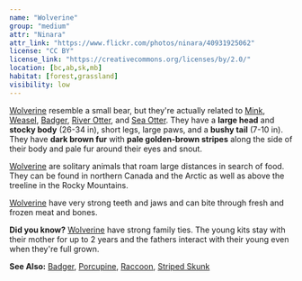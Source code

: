 ```yaml
---
name: "Wolverine"
group: "medium"
attr: "Ninara"
attr_link: "https://www.flickr.com/photos/ninara/40931925062"
license: "CC BY"
license_link: "https://creativecommons.org/licenses/by/2.0/"
location: [bc,ab,sk,mb]
habitat: [forest,grassland]
visibility: low
---
```

[Wolverine](/animals/wolver/) resemble a small bear, but they're actually related to [Mink](/animals/mink/), [Weasel](/animals/weasel/), [Badger](/animals/badger/), [River Otter](/animals/rivotter/), and [Sea Otter](/animals/seaotter/). They have a **large head** and **stocky body** (26-34 in), short legs, large paws, and a **bushy tail** (7-10 in). They have **dark brown fur** with **pale golden-brown stripes** along the side of their body and pale fur around their eyes and snout.

[Wolverine](/animals/wolver/) are solitary animals that roam large distances in search of food. They can be found in northern Canada and the Arctic as well as above the treeline in the Rocky Mountains.

[Wolverine](/animals/wolver/) have very strong teeth and jaws and can bite through fresh and frozen meat and bones.

**Did you know?** [Wolverine](/animals/wolver/) have strong family ties. The young kits stay with their mother for up to 2 years and the fathers interact with their young even when they're full grown.

<!-- generated, do not edit -->
**See Also:**
[Badger](/animals/badger/),
[Porcupine](/animals/porcupine/),
[Raccoon](/animals/raccoon/),
[Striped Skunk](/animals/strskunk/)
